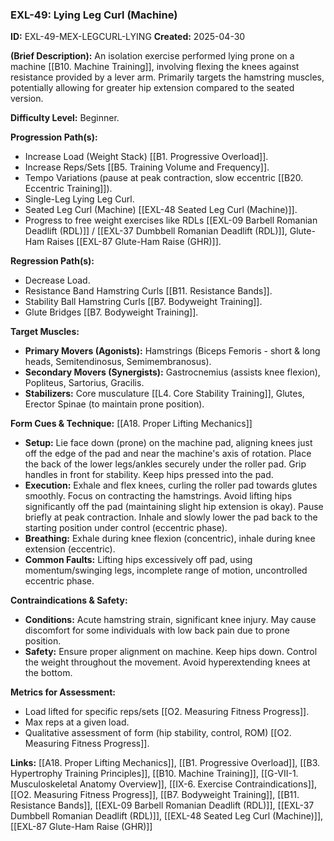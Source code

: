 ### **EXL-49: Lying Leg Curl (Machine)**

**ID:** EXL-49-MEX-LEGCURL-LYING **Created:** 2025-04-30

**(Brief Description):** An isolation exercise performed lying prone on a machine [[B10. Machine Training]], involving flexing the knees against resistance provided by a lever arm. Primarily targets the hamstring muscles, potentially allowing for greater hip extension compared to the seated version.

**Difficulty Level:** Beginner.

**Progression Path(s):**

- Increase Load (Weight Stack) [[B1. Progressive Overload]].
- Increase Reps/Sets [[B5. Training Volume and Frequency]].
- Tempo Variations (pause at peak contraction, slow eccentric [[B20. Eccentric Training]]).
- Single-Leg Lying Leg Curl.
- Seated Leg Curl (Machine) [[EXL-48 Seated Leg Curl (Machine)]].
- Progress to free weight exercises like RDLs [[EXL-09 Barbell Romanian Deadlift (RDL)]] / [[EXL-37 Dumbbell Romanian Deadlift (RDL)]], Glute-Ham Raises [[EXL-87 Glute-Ham Raise (GHR)]].

**Regression Path(s):**

- Decrease Load.
- Resistance Band Hamstring Curls [[B11. Resistance Bands]].
- Stability Ball Hamstring Curls [[B7. Bodyweight Training]].
- Glute Bridges [[B7. Bodyweight Training]].

**Target Muscles:**

- **Primary Movers (Agonists):** Hamstrings (Biceps Femoris - short & long heads, Semitendinosus, Semimembranosus).
- **Secondary Movers (Synergists):** Gastrocnemius (assists knee flexion), Popliteus, Sartorius, Gracilis.
- **Stabilizers:** Core musculature [[L4. Core Stability Training]], Glutes, Erector Spinae (to maintain prone position).

**Form Cues & Technique:** [[A18. Proper Lifting Mechanics]]

- **Setup:** Lie face down (prone) on the machine pad, aligning knees just off the edge of the pad and near the machine's axis of rotation. Place the back of the lower legs/ankles securely under the roller pad. Grip handles in front for stability. Keep hips pressed into the pad.
- **Execution:** Exhale and flex knees, curling the roller pad towards glutes smoothly. Focus on contracting the hamstrings. Avoid lifting hips significantly off the pad (maintaining slight hip extension is okay). Pause briefly at peak contraction. Inhale and slowly lower the pad back to the starting position under control (eccentric phase).
- **Breathing:** Exhale during knee flexion (concentric), inhale during knee extension (eccentric).
- **Common Faults:** Lifting hips excessively off pad, using momentum/swinging legs, incomplete range of motion, uncontrolled eccentric phase.

**Contraindications & Safety:**

- **Conditions:** Acute hamstring strain, significant knee injury. May cause discomfort for some individuals with low back pain due to prone position.
- **Safety:** Ensure proper alignment on machine. Keep hips down. Control the weight throughout the movement. Avoid hyperextending knees at the bottom.

**Metrics for Assessment:**

- Load lifted for specific reps/sets [[O2. Measuring Fitness Progress]].
- Max reps at a given load.
- Qualitative assessment of form (hip stability, control, ROM) [[O2. Measuring Fitness Progress]].

**Links:** [[A18. Proper Lifting Mechanics]], [[B1. Progressive Overload]], [[B3. Hypertrophy Training Principles]], [[B10. Machine Training]], [[G-VII-1. Musculoskeletal Anatomy Overview]], [[IX-6. Exercise Contraindications]], [[O2. Measuring Fitness Progress]], [[B7. Bodyweight Training]], [[B11. Resistance Bands]], [[EXL-09 Barbell Romanian Deadlift (RDL)]], [[EXL-37 Dumbbell Romanian Deadlift (RDL)]], [[EXL-48 Seated Leg Curl (Machine)]], [[EXL-87 Glute-Ham Raise (GHR)]]